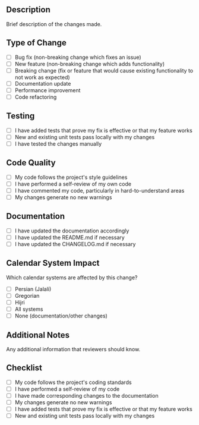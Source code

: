 ## Description
Brief description of the changes made.

## Type of Change
- [ ] Bug fix (non-breaking change which fixes an issue)
- [ ] New feature (non-breaking change which adds functionality)
- [ ] Breaking change (fix or feature that would cause existing functionality to not work as expected)
- [ ] Documentation update
- [ ] Performance improvement
- [ ] Code refactoring

## Testing
- [ ] I have added tests that prove my fix is effective or that my feature works
- [ ] New and existing unit tests pass locally with my changes
- [ ] I have tested the changes manually

## Code Quality
- [ ] My code follows the project's style guidelines
- [ ] I have performed a self-review of my own code
- [ ] I have commented my code, particularly in hard-to-understand areas
- [ ] My changes generate no new warnings

## Documentation
- [ ] I have updated the documentation accordingly
- [ ] I have updated the README.md if necessary
- [ ] I have updated the CHANGELOG.md if necessary

## Calendar System Impact
Which calendar systems are affected by this change?
- [ ] Persian (Jalali)
- [ ] Gregorian  
- [ ] Hijri
- [ ] All systems
- [ ] None (documentation/other changes)

## Additional Notes
Any additional information that reviewers should know.

## Checklist
- [ ] My code follows the project's coding standards
- [ ] I have performed a self-review of my code
- [ ] I have made corresponding changes to the documentation
- [ ] My changes generate no new warnings
- [ ] I have added tests that prove my fix is effective or that my feature works
- [ ] New and existing unit tests pass locally with my changes
